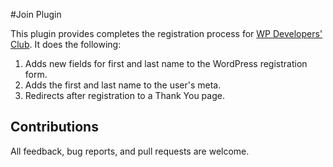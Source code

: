 #Join Plugin

This plugin provides completes the registration process for [WP Developers' Club](https://wpdevelopersclub.com).  It does the following:

1. Adds new fields for first and last name to the WordPress registration form.
2. Adds the first and last name to the user's meta.
3. Redirects after registration to a Thank You page.

## Contributions

All feedback, bug reports, and pull requests are welcome.